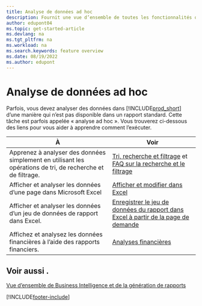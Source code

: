 ```yaml
---
title: Analyse de données ad hoc
description: Fournit une vue d’ensemble de toutes les fonctionnalités qui prennent en charge les tâches d’analyse de données ad hoc dans le produit Business Central.
author: edupont04
ms.topic: get-started-article
ms.devlang: na
ms.tgt_pltfrm: na
ms.workload: na
ms.search.keywords: feature overview
ms.date: 08/19/2022
ms.author: edupont
---
```

# <a name="ad-hoc-data-analysis"></a><a name="ad-hoc-data-analysis"></a>Analyse de données ad hoc

Parfois, vous devez analyser des données dans [!INCLUDE[prod_short](includes/prod_short.md)] d’une manière qui n’est pas disponible dans un rapport standard. Cette tâche est parfois appelée « analyse ad hoc ». Vous trouverez ci-dessous des liens pour vous aider à apprendre comment l’exécuter.

| À | Voir |
| --- | --- |
| Apprenez à analyser des données simplement en utilisant les opérations de tri, de recherche et de filtrage. | [Tri, recherche et filtrage](ui-enter-criteria-filters.md) et [FAQ sur la recherche et le filtrage](ui-search-filter-faq.yml) |
| Afficher et analyser les données d’une page dans Microsoft Excel | [Afficher et modifier dans Excel](across-work-with-excel.md) |
| Afficher et analyser les données d’un jeu de données de rapport dans Excel. | [Enregistrer le jeu de données du rapport dans Excel à partir de la page de demande](/dynamics365-release-plan/2021wave1/smb/dynamics365-business-central/save-report-dataset-excel-request-page) |
| Affichez et analysez les données financières à l’aide des rapports financiers. | [Analyses financières](bi.md) |

## <a name="see-also"></a><a name="see-also"></a>Voir aussi .

[Vue d’ensemble de Business Intelligence et de la génération de rapports](ui-work-report.md)

[!INCLUDE[footer-include](includes/footer-banner.md)]
